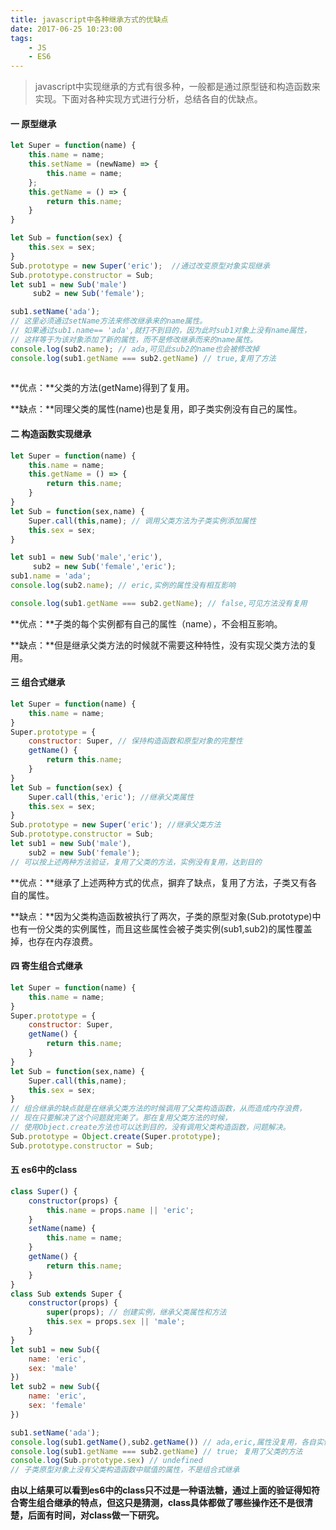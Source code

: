 ```yaml
---
title: javascript中各种继承方式的优缺点
date: 2017-06-25 10:23:00
tags: 
	- JS
	- ES6
---
```


>javascript中实现继承的方式有很多种，一般都是通过原型链和构造函数来实现。下面对各种实现方式进行分析，总结各自的优缺点。

#### 一 原型继承

```js
let Super = function(name) {
	this.name = name;
	this.setName = (newName) => {
		this.name = name;
	};
	this.getName = () => {
		return this.name;
	}
}

let Sub = function(sex) {
	this.sex = sex;
}
Sub.prototype = new Super('eric');  //通过改变原型对象实现继承
Sub.prototype.constructor = Sub;
let sub1 = new Sub('male')
	 sub2 = new Sub('female');

sub1.setName('ada');
// 这里必须通过setName方法来修改继承来的name属性。
// 如果通过sub1.name== 'ada',就打不到目的，因为此时sub1对象上没有name属性，
// 这样等于为该对象添加了新的属性，而不是修改继承而来的name属性。
console.log(sub2.name); // ada,可见此sub2的name也会被修改掉
console.log(sub1.getName === sub2.getName) // true,复用了方法
	 
```
**优点：**父类的方法(getName)得到了复用。

**缺点：**同理父类的属性(name)也是复用，即子类实例没有自己的属性。

#### 二 构造函数实现继承
<!-- more -->
```js
let Super = function(name) {
	this.name = name;
	this.getName = () => {
		return this.name;
	}
}
let Sub = function(sex,name) {
	Super.call(this,name); // 调用父类方法为子类实例添加属性
	this.sex = sex;
}

let sub1 = new Sub('male','eric'),
	 sub2 = new Sub('female','eric');
sub1.name = 'ada';
console.log(sub2.name); // eric,实例的属性没有相互影响

console.log(sub1.getName === sub2.getName); // false,可见方法没有复用

```
**优点：**子类的每个实例都有自己的属性（name），不会相互影响。

**缺点：**但是继承父类方法的时候就不需要这种特性，没有实现父类方法的复用。

#### 三 组合式继承

```js
let Super = function(name) {
	this.name = name;
}
Super.prototype = {
	constructor: Super, // 保持构造函数和原型对象的完整性
	getName() {
		return this.name;
	}
}
let Sub = function(sex) {
	Super.call(this,'eric'); //继承父类属性
	this.sex = sex;
}
Sub.prototype = new Super('eric'); //继承父类方法
Sub.prototype.constructor = Sub;
let sub1 = new Sub('male'),
    sub2 = new Sub('female');
// 可以按上述两种方法验证，复用了父类的方法，实例没有复用，达到目的
```
**优点：**继承了上述两种方式的优点，摒弃了缺点，复用了方法，子类又有各自的属性。

**缺点：**因为父类构造函数被执行了两次，子类的原型对象(Sub.prototype)中也有一份父类的实例属性，而且这些属性会被子类实例(sub1,sub2)的属性覆盖掉，也存在内存浪费。

#### 四 寄生组合式继承

```js
let Super = function(name) {
	this.name = name;
}
Super.prototype = {
	constructor: Super,
	getName() {
		return this.name;
	}
}
let Sub = function(sex,name) {
	Super.call(this,name);
	this.sex = sex;
}
// 组合继承的缺点就是在继承父类方法的时候调用了父类构造函数，从而造成内存浪费，
// 现在只要解决了这个问题就完美了。那在复用父类方法的时候，
// 使用Object.create方法也可以达到目的，没有调用父类构造函数，问题解决。
Sub.prototype = Object.create(Super.prototype);
Sub.prototype.constructor = Sub;
```

#### 五 es6中的class

```js
class Super() {
	constructor(props) {
		this.name = props.name || 'eric';
	}
	setName(name) {
		this.name = name;
	}
	getName() {
		return this.name;
	}
}
class Sub extends Super {
	constructor(props) {
		super(props); // 创建实例，继承父类属性和方法
		this.sex = props.sex || 'male';
	}
}
let sub1 = new Sub({
	name: 'eric',
	sex: 'male'
})
let sub2 = new Sub({
	name: 'eric',
	sex: 'female'
})

sub1.setName('ada');
console.log(sub1.getName(),sub2.getName()) // ada,eric,属性没复用，各自实例都有自己的属性。
console.log(sub1.getName === sub2.getName) // true; 复用了父类的方法
console.log(Sub.prototype.sex) // undefined
// 子类原型对象上没有父类构造函数中赋值的属性，不是组合式继承
```
**由以上结果可以看到es6中的class只不过是一种语法糖，通过上面的验证得知符合寄生组合继承的特点，但这只是猜测，class具体都做了哪些操作还不是很清楚，后面有时间，对class做一下研究。**